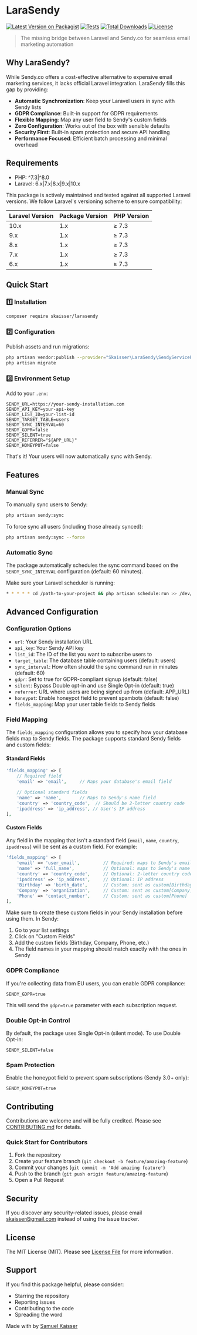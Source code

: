 # LaraSendy

[![Latest Version on Packagist](https://img.shields.io/packagist/v/skaisser/larasendy.svg?style=flat-square)](https://packagist.org/packages/skaisser/larasendy)
[![Tests](https://img.shields.io/github/actions/workflow/status/skaisser/larasendy/run-tests.yml?branch=main&label=tests&style=flat-square)](https://github.com/skaisser/larasendy/actions/workflows/run-tests.yml)
[![Total Downloads](https://img.shields.io/packagist/dt/skaisser/larasendy.svg?style=flat-square)](https://packagist.org/packages/skaisser/larasendy)
[![License](https://img.shields.io/packagist/l/skaisser/larasendy.svg?style=flat-square)](https://packagist.org/packages/skaisser/larasendy)

> The missing bridge between Laravel and Sendy.co for seamless email marketing automation

## Why LaraSendy?

While Sendy.co offers a cost-effective alternative to expensive email marketing services, it lacks official Laravel integration. LaraSendy fills this gap by providing:

- **Automatic Synchronization**: Keep your Laravel users in sync with Sendy lists
- **GDPR Compliance**: Built-in support for GDPR requirements
- **Flexible Mapping**: Map any user field to Sendy's custom fields
- **Zero Configuration**: Works out of the box with sensible defaults
- **Security First**: Built-in spam protection and secure API handling
- **Performance Focused**: Efficient batch processing and minimal overhead

## Requirements

- PHP: ^7.3|^8.0
- Laravel: 6.x|7.x|8.x|9.x|10.x

This package is actively maintained and tested against all supported Laravel versions. We follow Laravel's versioning scheme to ensure compatibility:

| Laravel Version | Package Version | PHP Version |
|----------------|-----------------|-------------|
| 10.x           | 1.x            | ≥ 7.3       |
| 9.x            | 1.x            | ≥ 7.3       |
| 8.x            | 1.x            | ≥ 7.3       |
| 7.x            | 1.x            | ≥ 7.3       |
| 6.x            | 1.x            | ≥ 7.3       |

## Quick Start

### 1️⃣ Installation

```bash
composer require skaisser/larasendy
```

### 2️⃣ Configuration

Publish assets and run migrations:

```bash
php artisan vendor:publish --provider="Skaisser\LaraSendy\SendyServiceProvider"
php artisan migrate
```

### 3️⃣ Environment Setup

Add to your `.env`:

```env
SENDY_URL=https://your-sendy-installation.com
SENDY_API_KEY=your-api-key
SENDY_LIST_ID=your-list-id
SENDY_TARGET_TABLE=users
SENDY_SYNC_INTERVAL=60
SENDY_GDPR=false
SENDY_SILENT=true
SENDY_REFERRER="${APP_URL}"
SENDY_HONEYPOT=false
```

That's it! Your users will now automatically sync with Sendy. 

## Features

### Manual Sync

To manually sync users to Sendy:

```bash
php artisan sendy:sync
```

To force sync all users (including those already synced):

```bash
php artisan sendy:sync --force
```

### Automatic Sync

The package automatically schedules the sync command based on the `SENDY_SYNC_INTERVAL` configuration (default: 60 minutes).

Make sure your Laravel scheduler is running:

```bash
* * * * * cd /path-to-your-project && php artisan schedule:run >> /dev/null 2>&1
```

## Advanced Configuration

### Configuration Options

- `url`: Your Sendy installation URL
- `api_key`: Your Sendy API key
- `list_id`: The ID of the list you want to subscribe users to
- `target_table`: The database table containing users (default: users)
- `sync_interval`: How often should the sync command run in minutes (default: 60)
- `gdpr`: Set to true for GDPR-compliant signup (default: false)
- `silent`: Bypass Double opt-in and use Single Opt-in (default: true)
- `referrer`: URL where users are being signed up from (default: APP_URL)
- `honeypot`: Enable honeypot field to prevent spambots (default: false)
- `fields_mapping`: Map your user table fields to Sendy fields

### Field Mapping

The `fields_mapping` configuration allows you to specify how your database fields map to Sendy fields. The package supports standard Sendy fields and custom fields:

#### Standard Fields

```php
'fields_mapping' => [
    // Required field
    'email' => 'email',     // Maps your database's email field

    // Optional standard fields
    'name' => 'name',       // Maps to Sendy's name field
    'country' => 'country_code',  // Should be 2-letter country code
    'ipaddress' => 'ip_address', // User's IP address
],
```

#### Custom Fields

Any field in the mapping that isn't a standard field (`email`, `name`, `country`, `ipaddress`) will be sent as a custom field. For example:

```php
'fields_mapping' => [
    'email' => 'user_email',         // Required: maps to Sendy's email field
    'name' => 'full_name',           // Optional: maps to Sendy's name field
    'country' => 'country_code',     // Optional: 2-letter country code
    'ipaddress' => 'ip_address',     // Optional: IP address
    'Birthday' => 'birth_date',      // Custom: sent as custom[Birthday]
    'Company' => 'organization',     // Custom: sent as custom[Company]
    'Phone' => 'contact_number',     // Custom: sent as custom[Phone]
],
```

Make sure to create these custom fields in your Sendy installation before using them. In Sendy:
1. Go to your list settings
2. Click on "Custom Fields"
3. Add the custom fields (Birthday, Company, Phone, etc.)
4. The field names in your mapping should match exactly with the ones in Sendy

### GDPR Compliance

If you're collecting data from EU users, you can enable GDPR compliance:

```env
SENDY_GDPR=true
```

This will send the `gdpr=true` parameter with each subscription request.

### Double Opt-in Control

By default, the package uses Single Opt-in (silent mode). To use Double Opt-in:

```env
SENDY_SILENT=false
```

### Spam Protection

Enable the honeypot field to prevent spam subscriptions (Sendy 3.0+ only):

```env
SENDY_HONEYPOT=true
```

## Contributing

Contributions are welcome and will be fully credited. Please see [CONTRIBUTING.md](CONTRIBUTING.md) for details.

### Quick Start for Contributors

1. Fork the repository
2. Create your feature branch (`git checkout -b feature/amazing-feature`)
3. Commit your changes (`git commit -m 'Add amazing feature'`)
4. Push to the branch (`git push origin feature/amazing-feature`)
5. Open a Pull Request

## Security

If you discover any security-related issues, please email skaisser@gmail.com instead of using the issue tracker.

## License

The MIT License (MIT). Please see [License File](LICENSE.md) for more information.

## Support

If you find this package helpful, please consider:

- Starring the repository
- Reporting issues
- Contributing to the code
- Spreading the word

Made with by [Samuel Kaisser](https://github.com/skaisser)
